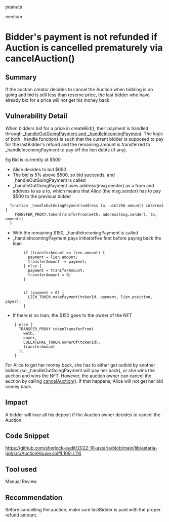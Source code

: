 peanuts

medium

# Bidder's payment is not refunded if Auction is cancelled prematurely via cancelAuction()

## Summary

If the auction creator decides to cancel the Auction when bidding is on going and bid is still less than reserve price, the last bidder who have already bid for a price will not get his money back.

## Vulnerability Detail

When bidders bid for a price in createBid(), their payment is handled through [_handleOutGoingPayment and _handleIncomingPayment](https://github.com/sherlock-audit/2022-10-astaria/blob/main/lib/astaria-gpl/src/AuctionHouse.sol#L115-L118). The logic of both _handle functions is such that the current bidder is supposed to pay for the lastBidder's refund and the remaining amount is transferred to _handleIncomingPayment to pay off the lien debts (if any).

Eg Bid is currently at $500

- Alice decides to bid $650
- The bid is 5% above $500, so bid succeeds, and _handleOutGoingPayment is called
- _handleOutGoingPayment uses address(msg.sender) as a from and address to as a to, which means that Alice (the msg.sender) has to pay $500 to the previous bidder

```solidity
  function _handleOutGoingPayment(address to, uint256 amount) internal {
    TRANSFER_PROXY.tokenTransferFrom(weth, address(msg.sender), to, amount);
  }
```
- With the remaining $150, _handleIncomingPayment is called
- _handleIncomingPayment pays initiatorFee first before paying back the loan

```solidity
        if (transferAmount >= lien.amount) {
          payment = lien.amount;
          transferAmount -= payment;
        } else {
          payment = transferAmount;
          transferAmount = 0;
        }


        if (payment > 0) {
          LIEN_TOKEN.makePayment(tokenId, payment, lien.position, payer);
        }
```

- If there is no loan, the $150 goes to the owner of the NFT
```solidity
    } else {
      TRANSFER_PROXY.tokenTransferFrom(
        weth,
        payer,
        COLLATERAL_TOKEN.ownerOf(tokenId),
        transferAmount
      );
    }
```

For Alice to get her money back, she has to either get outbid by another bidder (so _handleOutGoingPayment will pay her back), or she wins the auction and wins the NFT. However, the auction owner can cancel the auction by calling [cancelAuction()](https://github.com/sherlock-audit/2022-10-astaria/blob/main/lib/astaria-gpl/src/AuctionHouse.sol#L210). If that happens, Alice will not get her bid money back.


## Impact

A bidder will lose all his deposit if the Auction owner decides to cancel the Auction.

## Code Snippet

https://github.com/sherlock-audit/2022-10-astaria/blob/main/lib/astaria-gpl/src/AuctionHouse.sol#L109-L116

## Tool used

Manual Review

## Recommendation

Before cancelling the auction, make sure lastBidder is paid with the proper refund amount.